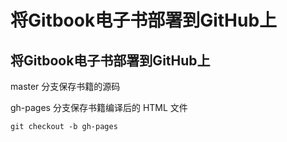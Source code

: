 # 将Gitbook电子书部署到GitHub上

## 将Gitbook电子书部署到GitHub上

master 分支保存书籍的源码

gh-pages 分支保存书籍编译后的 HTML 文件

```text
git checkout -b gh-pages 
```
